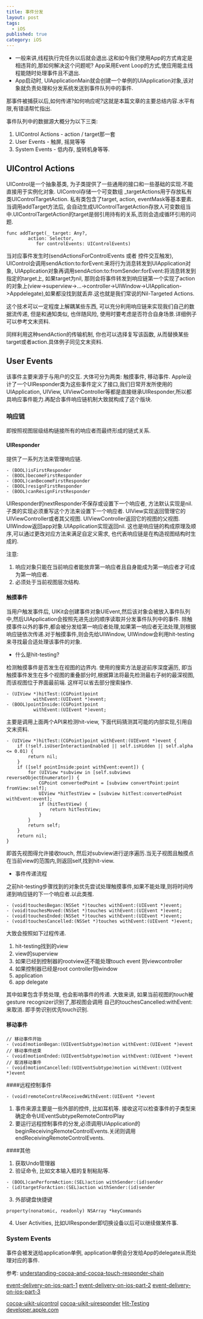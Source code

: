 ```yaml
---
title: 事件分发
layout: post
tags:
  - iOS
published: true
category: iOS
---
```

* 一般来讲,线程执行完任务以后就会退出.这和如今我们使用App的方式肯定是相违背的,那如何解决这个问题呢? App采用Event Loop的方式,使应用能主线程能随时处理事件且不退出.
* App启动时, UIApplicationMain就会创建一个单例的UIApplication对象,该对象就负责处理和分发系统发送到事件队列中的事件.

那事件被捕获以后,如何传递?如何响应呢?这就是本篇文章的主要总结内容.水平有限,有错请帮忙指出.

事件队列中的数据源大概分为以下三类:
1. UIControl Actions - action / target那一套
2. User Events - 触屏, 摇晃等等
3. System Events - 低内存, 旋转机身等等.

## UIControl Actions

UIControl是一个抽象基类, 为子类提供了一些通用的接口和一些基础的实现.不能直接用于实例化对象.
UIControl存储一个可变数组 _targetActions用于存放私有类UIControlTargetAction. 私有类包含了target, action, eventMask等基本要素. 当调用addTarget方法后, 会自动生成UIControlTargetAction存放人可变数组当中.UIControlTargetAction的target是弱引用持有的关系,否则会造成循环引用的问题.
```
func addTarget(_ target: Any?, 
        action: Selector, 
           for controlEvents: UIControlEvents)
```
当对应事件发生时(sendActionsForControlEvents 或者 控件交互触发), UIControl会调用sendAction:to:forEvent:来将行为消息转发到UIApplication对象, UIApplication对象再调用sendAction:to:fromSender:forEvent:将消息转发到指定的target上, 如果target为nil, 那则会将事件转发到响应链第一个实现了action的对象上(view->superview->...->controller->UIWindow->UIApplication->Appdelegate),如果都没找到就丢弃.这也就是我们常说的Nil-Targeted Actions.

这个技术可以一定程度上解耦某些东西, 可以充分利用响应链来实现我们自己的数据流传递, 但是和通知类似, 也伴随风险, 使用时要考虑是否符合自身场景.详细例子可以参考文末资料.

同样利用这种sendAction的传输机制, 你也可以选择复写该函数, 从而替换某些target或者action.具体例子同见文末资料.

## User Events

该事件主要来源于与用户的交互. 大体可分为两类: 触摸事件, 移动事件. 
Apple设计了一个UIResponder类为这些事件定义了接口,我们日常开发所使用的UIApplication, UIView, UIViewController等都是直接继承UIResponder,所以都具响应事件能力.再配合事件响应链机制大致就构成了这个版块.


### 响应链

即按照视图层级结构链接所有的响应者而最终形成的链式关系.

#### UIResponder
提供了一系列方法来管理响应链. 
```
- (BOOL)isFirstResponder
- (BOOL)becomeFirstResponder
- (BOOL)canBecomeFirstResponder
- (BOOL)resignFirstResponder
- (BOOL)canResignFirstResponder
```
UIResponder的nextResponder不保存或设置下一个响应者, 方法默认实现是nil. 子类的实现必须重写这个方法来设置下一个响应者. UIView实现返回管理它的UIViewController或者其父视图. UIViewController返回它的视图的父视图. UIWindow返回app对象.UIApplication实现返回nil.
这也是响应链的构成原理及顺序,可以通过更改对应方法来满足自定义需求, 也代表响应链是在构造视图结构时生成的.

注意:
1. 响应对象只能在当前响应者能放弃第一响应者且自身能成为第一响应者才可成为第一响应者.
2. 必须处于当前视图层次结构.

#### 触摸事件
当用户触发事件后, UIKit会创建事件对象UIEvent,然后该对象会被放入事件队列中,然后UIApplication会按照先进先出的顺序读取并分发事件队列中的事件.
除触摸事件以外的事件,都会被分发给第一响应者处理,如果第一响应者无法处理,则根据响应链依次传递.对于触摸事件,则会先给UIWindow, UIWindow会利用hit-testing来寻找最合适处理该事件的对象.

* 什么是hit-testing?

检测触摸事件是否发生在视图的边界内.
使用的搜索方法是逆前序深度遍历, 即当触摸事件发生在多个视图的重叠部分时,根据算法将最先检测最右子树的最深视图,而该视图位于界面最前端. 这样可以省去部分搜索操作.

```
- (UIView *)hitTest:(CGPoint)point 
          withEvent:(UIEvent *)event;
- (BOOL)pointInside:(CGPoint)point 
          withEvent:(UIEvent *)event;
```
主要是调用上面两个API来检测hit-view, 下面代码猜测其可能的内部实现,引用自文末资料.
```
- (UIView *)hitTest:(CGPoint)point withEvent:(UIEvent *)event {
    if (!self.isUserInteractionEnabled || self.isHidden || self.alpha <= 0.01) {
        return nil;
    }
    if ([self pointInside:point withEvent:event]) {
        for (UIView *subview in [self.subviews reverseObjectEnumerator]) {
            CGPoint convertedPoint = [subview convertPoint:point fromView:self];
            UIView *hitTestView = [subview hitTest:convertedPoint withEvent:event];
            if (hitTestView) {
                return hitTestView;
            }
        }
        return self;
    }
    return nil;
}
```
即首先视图得允许接收touch, 然后对subview进行逆序遍历.当无子视图且触摸点在当前view的范围内,则返回self,找到hit-view.

* 事件传递流程

之前hit-testing步骤找到的对象优先尝试处理触摸事件,如果不能处理,则将时间传递到响应链的下一个响应者.以此类推.

```
- (void)touchesBegan:(NSSet *)touches withEvent:(UIEvent *)event;
- (void)touchesMoved:(NSSet *)touches withEvent:(UIEvent *)event;
- (void)touchesEnded:(NSSet *)touches withEvent:(UIEvent *)event;
- (void)touchesCancelled:(NSSet *)touches withEvent:(UIEvent *)event;
```
大致会按照如下过程传递.
1. hit-testing找到的view
2. view的superview
3. 如果已经到控制器的rootview还不能处理touch event 则viewcontroller
4. 如果控制器已经是root controller则window
5. application
6. app delegate

其中如果包含手势处理, 也会影响事件的传递.
大致来讲, 如果当前视图的touch被gesture recognizer识别了,那视图会调用
自己的touchesCancelled:withEvent:来取消. 即手势识别优先touch识别.

#### 移动事件
```
// 移动事件开始
- (void)motionBegan:(UIEventSubtype)motion withEvent:(UIEvent *)event
// 移动事件结束
- (void)motionEnded:(UIEventSubtype)motion withEvent:(UIEvent *)event
// 取消移动事件
- (void)motionCancelled:(UIEventSubtype)motion withEvent:(UIEvent *)event
```


####远程控制事件
```
- (void)remoteControlReceivedWithEvent:(UIEvent *)event
```
1. 事件来源主要是一些外部的控件, 比如耳机等. 接收这可以检查事件的子类型来确定命令UIEventSubtypeRemoteControlPlay
2. 要运行远程控制事件的分发,必须调用UIApplication的beginReceivingRemoteControlEvents.关闭则调用endReceivingRemoteControlEvents.


####其他
1. 获取Undo管理器 
2. 验证命令, 比如文本输入框的复制粘贴等.
```
- (BOOL)canPerformAction:(SEL)action withSender:(id)sender
- (id)targetForAction:(SEL)action withSender:(id)sender
```
3. 外部键盘快捷键
```
property(nonatomic, readonly) NSArray *keyCommands
```
4. User Activities, 比如UIResponder即切换设备以后可以继续做某件事.

###  System Events

事件会被发送给application单例, application单例会分发给App的delegate从而处理对应的事件.

参考:
[understanding-cocoa-and-cocoa-touch-responder-chain](https://medium.com/ios-os-x-development/understanding-cocoa-and-cocoa-touch-responder-chain-12fe558ebe97)

[event-delivery-on-ios-part-1](https://medium.com/bpxl-craft/event-delivery-on-ios-part-1-8e68b3a3f423)
[event-delivery-on-ios-part-2](https://medium.com/bpxl-craft/event-delivery-on-ios-part-2-13f6246a88b5)
[event-delivery-on-ios-part-3](https://medium.com/bpxl-craft/event-delivery-on-ios-part-3-14463fba84b4)

[cocoa-uikit-uicontrol](http://southpeak.github.io/2015/12/13/cocoa-uikit-uicontrol/)
[cocoa-uikit-uiresponder](http://southpeak.github.io/2015/03/07/cocoa-uikit-uiresponder/)
[Hit-Testing](https://zhongwuzw.github.io/2016/09/12/iOS%E4%BA%8B%E4%BB%B6%E5%A4%84%E7%90%86%E4%B9%8BHit-Testing/)
[developer.apple.com](https://developer.apple.com/documentation/uikit/uicontrol)
